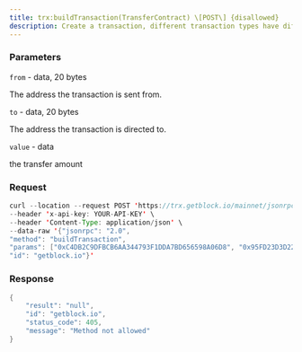 ```yaml
---
title: trx:buildTransaction(TransferContract) \[POST\] {disallowed}
description: Create a transaction, different transaction types have differentparametersthis is an example of TransferContract
---
```


### Parameters


`from` - data, 20 bytes

The address the transaction is sent from.

`to` - data, 20 bytes

The address the transaction is directed to.

`value` - data

the transfer amount

### Request

``` java
curl --location --request POST 'https://trx.getblock.io/mainnet/jsonrpc' \
--header 'x-api-key: YOUR-API-KEY' \
--header 'Content-Type: application/json' \
--data-raw '{"jsonrpc": "2.0",
"method": "buildTransaction",
"params": ["0xC4DB2C9DFBCB6AA344793F1DDA7BD656598A06D8", "0x95FD23D3D2221CFEF64167938DE5E62074719E54", "0x1f4"],
"id": "getblock.io"}'
```

###  Response

``` java
{
    "result": "null",
    "id": "getblock.io",
    "status_code": 405,
    "message": "Method not allowed"
}
```

